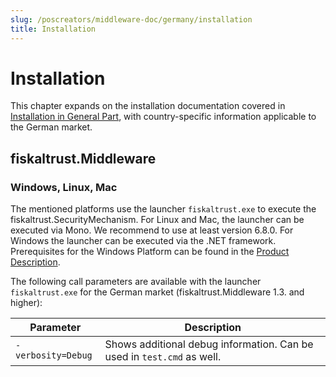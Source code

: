 ```yaml
---
slug: /poscreators/middleware-doc/germany/installation
title: Installation
---
```


# Installation

This chapter expands on the installation documentation covered in [Installation in General Part](../../general/installation/installation.md), with country-specific information applicable to the German market. 

## fiskaltrust.Middleware

### Windows, Linux, Mac

The mentioned platforms use the launcher `fiskaltrust.exe` to execute the fiskaltrust.SecurityMechanism. For Linux and Mac, the launcher can be executed via Mono. We recommend to use at least version 6.8.0. For Windows the launcher can be executed via the .NET framework. Prerequisites for the Windows Platform can be found in the [Product Description](https://docs.fiskaltrust.cloud/docs/product-description/germany/products-and-services/caas/features/platforms/windows).

The following call parameters are available with the launcher `fiskaltrust.exe` for the German market (fiskaltrust.Middleware 1.3. and higher):

| Parameter          | Description                                                  |
| ------------------ | ------------------------------------------------------------ |
| `-verbosity=Debug` | Shows additional debug information. Can be used in `test.cmd` as well. |